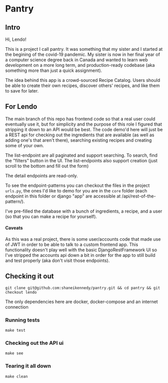 # Pantry

## Intro
Hi, Lendo!

This is a project I call pantry. It was something that my sister and I started at the begining of the covid-19 pandemic. My sister is now in her final year of a computer science degree back in Canada and wanted to learn web development on a more long term, and production-ready codebase (aka something more than just a quick assignment).

The idea behind this app is a crowd-sourced Recipe Catalog. Users should be able to create their own recipes, discover others' recipes, and like them to save for later.

## For Lendo
The main branch of this repo has frontend code so that a real user could eventually use it, but for simplicity and the purpose of this role I figured that stripping it down to an API would be best.
The code demo'd here will just be a REST api for checking out the ingredients that are available (as well as adding one's that aren't there), searching existing recipes and creating some of your own.

The list-endpoint are all paginated and support searching. To search, find the "filters" button in the UI. The list-endpoints also support creation (just scroll to the bottom and fill out the form)

The detail endpoints are read-only.

To see the endpoint-patterns you can checkout the files in the project `urls.py`, the ones I'd like to demo for you are in the `core` folder (each endpoint in this folder or django "app" are accessible at /api/rest-of-the-pattern/).

I've pre-filled the database with a bunch of ingredients, a recipe, and a user (so that you can make a recipe for yourself).

#### Caveats
As this was a real project, there is some user/accounts code that made use of JWT in order to be able to talk to a custom frontend app. This functionality doesn't play well with the basic DjangoRestFramework UI so I've stripped the accounts api down a bit in order for the app to still build and test properly (aka don't visit those endpoints).

## Checking it out

``` shell
git clone git@github.com:shaneikennedy/pantry.git && cd pantry && git checkout lendo
```

The only dependencies here are docker, docker-compose and an internet connection

### Running tests
`make test`

### Checking out the API ui
`make see`

### Tearing it all down
`make clean`
